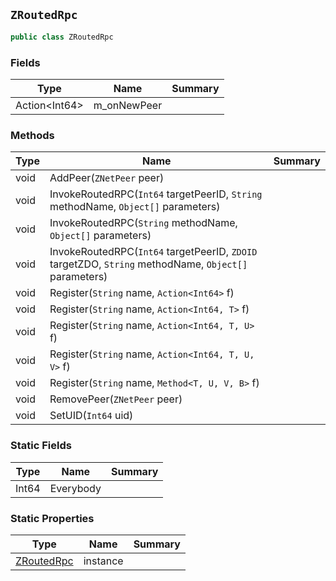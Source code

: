 ## `ZRoutedRpc`

```csharp
public class ZRoutedRpc

```

### Fields

| Type | Name | Summary | 
| --- | --- | --- | 
| Action&lt;Int64&gt; | m_onNewPeer |  | 


### Methods

| Type | Name | Summary | 
| --- | --- | --- | 
| void | AddPeer(`ZNetPeer` peer) |  | 
| void | InvokeRoutedRPC(`Int64` targetPeerID, `String` methodName, `Object[]` parameters) |  | 
| void | InvokeRoutedRPC(`String` methodName, `Object[]` parameters) |  | 
| void | InvokeRoutedRPC(`Int64` targetPeerID, `ZDOID` targetZDO, `String` methodName, `Object[]` parameters) |  | 
| void | Register(`String` name, `Action<Int64>` f) |  | 
| void | Register(`String` name, `Action<Int64, T>` f) |  | 
| void | Register(`String` name, `Action<Int64, T, U>` f) |  | 
| void | Register(`String` name, `Action<Int64, T, U, V>` f) |  | 
| void | Register(`String` name, `Method<T, U, V, B>` f) |  | 
| void | RemovePeer(`ZNetPeer` peer) |  | 
| void | SetUID(`Int64` uid) |  | 


### Static Fields

| Type | Name | Summary | 
| --- | --- | --- | 
| Int64 | Everybody |  | 


### Static Properties

| Type | Name | Summary | 
| --- | --- | --- | 
| [ZRoutedRpc](./ZRoutedRpc.md) | instance |  | 


